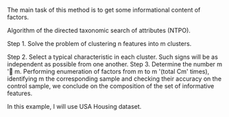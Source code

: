 The main task of this method is to get some informational content of factors.

Algorithm of the directed taxonomic search of attributes (NTPO).

Step 1. Solve the problem of clustering n features into m clusters.


Step 2. Select a typical characteristic in each cluster. Such signs will be as independent as possible from one another.
Step 3. Determine the number m ' m. Performing enumeration of factors from m to m '(total Cm' times), identifying
m
the corresponding sample and checking their accuracy on the control sample, we conclude on the composition of the set of informative features.

In this example, I will use USA Housing dataset.


